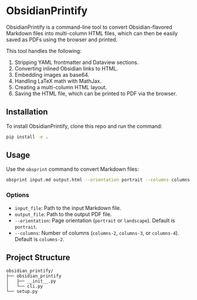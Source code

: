 # ObsidianPrintify

ObsidianPrintify is a command-line tool to convert Obsidian-flavored Markdown files into multi-column HTML files, which can then be easily saved as PDFs using the browser and printed.

This tool handles the following:

1. Stripping YAML frontmatter and Dataview sections.
2. Converting inlined Obsidian links to HTML.
3. Embedding images as base64.
4. Handling LaTeX math with MathJax.
5. Creating a multi-column HTML layout.
6. Saving the HTML file, which can be printed to PDF via the browser.

## Installation

To install ObsidianPrintify, clone this repo and run the command:

```bash
pip install -e .
```

## Usage

Use the `obsprint` command to convert Markdown files:

```bash
obsprint input.md output.html --orientation portrait --columns columns-2
```

### Options

- `input_file`: Path to the input Markdown file.
- `output_file`: Path to the output PDF file.
- `--orientation`: Page orientation (`portrait` or `landscape`). Default is `portrait`.
- `--columns`: Number of columns (`columns-2`, `columns-3`, or `columns-4`). Default is `columns-2`.

## Project Structure

```
obsidian_printify/
├── obsidian_printify
│   ├── __init__.py
│   └── cli.py
└── setup.py
```

